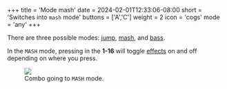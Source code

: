 +++
title = 'Mode mash'
date = 2024-02-01T12:33:06-08:00
short = 'Switches into `mash` mode'
buttons = ['A','C']
weight = 2
icon = 'cogs'
mode = 'any'
+++




There are three possible modes: [jump](#jump-mode), [mash](#mash-mode), and [bass](#bass-mode). 

In the `MASH` mode, pressing in the **1-16** will toggle [effects](#effects) on and off depending on where you press.


<figure class="imgcombo">
<img loading="lazy" src="/img/mode_mash.png">
<figcaption>Combo going to <code>MASH</code> mode.</figcaption>
</figure>
